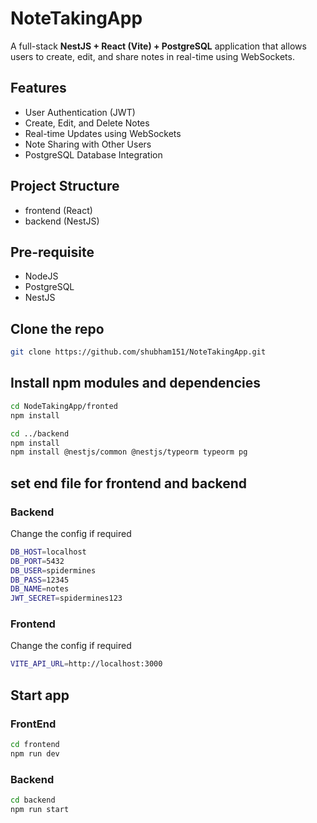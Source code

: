 # NoteTakingApp

A full-stack **NestJS + React (Vite) + PostgreSQL** application that allows users to create, edit, and share notes in real-time using WebSockets.

## Features
- User Authentication (JWT)
- Create, Edit, and Delete Notes  
- Real-time Updates using WebSockets  
- Note Sharing with Other Users  
- PostgreSQL Database Integration

## Project Structure
- frontend (React)
- backend (NestJS)

## Pre-requisite
- NodeJS
- PostgreSQL
- NestJS


## Clone the repo

```bash
git clone https://github.com/shubham151/NoteTakingApp.git
```

## Install npm modules and dependencies

```bash
cd NodeTakingApp/fronted
npm install

cd ../backend
npm install
npm install @nestjs/common @nestjs/typeorm typeorm pg
```

## set end file for frontend and backend



### Backend
Change the config if required
```bash
DB_HOST=localhost
DB_PORT=5432
DB_USER=spidermines
DB_PASS=12345
DB_NAME=notes
JWT_SECRET=spidermines123

```

### Frontend
Change the config if required 
```bash
VITE_API_URL=http://localhost:3000

```


## Start app


### FrontEnd

```bash
cd frontend
npm run dev
```

### Backend

```bash
cd backend
npm run start
```

